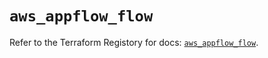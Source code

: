 # `aws_appflow_flow`

Refer to the Terraform Registory for docs: [`aws_appflow_flow`](https://registry.terraform.io/providers/hashicorp/aws/5.20.0/docs/resources/appflow_flow).
